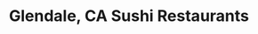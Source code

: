 ---
layout: city
title: Glendale, CA Sushi Restaurants
permalink: /california/glendale/
stateAbbr: CA
stateName: California
cityName: Glendale

---